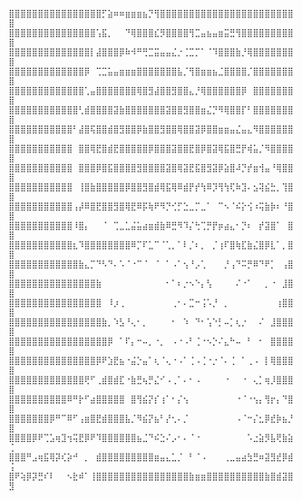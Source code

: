 ⣿⣿⣿⣿⣿⣿⣿⣿⣿⣿⣿⣿⣿⣿⣿⣿⡋⣵⠶⠶⣶⣶⣶⣦⡙⢻⣿⣿⣿⣿⣿⣿⣿⣿⣿⣿⣿⣿⣿⣿⣿⣿⣿⣿⣿⣿⣿⣿⣿⣿
⣿⣿⣿⣿⣿⣿⣿⣿⣿⣿⣿⣿⣿⣿⣿⢡⣯⡀⠀⠀⠙⢿⣿⣿⣿⣎⡻⣿⣿⣿⣿⢻⣉⣤⣦⣤⣶⣭⣛⢻⣿⣿⣿⣿⣿⣿⣿⣿⣿⣿
⣿⣿⣿⣿⣿⣿⣿⣿⣿⣿⣿⣿⣿⣿⡇⣼⣿⣿⣿⡿⠷⠺⠛⢛⣉⣭⣤⣤⣌⡐⢈⣉⡉⠁⠈⠹⣿⣿⣿⣷⡘⢿⣿⣿⣿⣿⣿⣿⣿⣿
⣿⣿⣿⣿⣿⣿⣿⣿⣿⣿⣿⣿⣿⡿⠀⢉⣉⣥⣤⣶⣶⣶⣿⣿⣿⣿⣿⣿⣿⣧⡈⢻⣿⣶⣶⣦⣈⣿⣿⣿⣿⡈⣿⣿⣿⣿⣿⣿⣿⣿
⣿⣿⣿⣿⣿⣿⣿⣿⣿⣿⣿⣿⣿⢁⣤⣿⣿⣿⣿⣿⣿⣿⢿⣿⣻⣼⣿⣿⣻⣿⣿⣄⡘⢿⣿⣿⣿⣿⣿⣿⡿⠀⣿⣿⣿⣿⣿⣿⣿⣿
⣿⣿⣿⣿⣿⣿⣿⣿⣿⣿⣿⣿⢃⣾⣿⣿⣿⣿⣽⣷⣿⣿⣿⣿⣿⣿⣿⣽⣿⣿⣻⣿⣿⣶⣌⡙⠻⢿⣿⣿⡏⠃⣿⣿⣿⣿⣿⣿⣿⣿
⣿⣿⣿⣿⣿⣿⣿⣿⣿⣿⣿⠃⣼⣿⢯⣿⣿⣾⣿⣻⣿⣿⡿⣷⣿⣿⣻⣿⣿⢿⣿⣿⣽⡿⣿⣿⣶⣶⣤⣌⣤⣄⠻⣿⣿⣿⣿⣿⣿⣿
⣿⣿⣿⣿⣿⣿⣿⣿⣿⣿⣿⠀⣿⣿⢿⣟⣿⣾⣟⣿⣿⣿⣿⣿⡿⣿⣿⣿⣽⣿⣿⣟⣿⡿⣿⣽⢿⣯⣿⣛⡟⢾⣥⡈⠻⣿⣿⣿⣿⣿
⣿⣿⣿⣿⣿⣿⣿⣿⣿⣿⣿⠀⣿⣿⣿⡿⣿⣯⣿⣿⣿⣿⣻⣿⣿⣿⣿⣽⣿⢿⣽⣟⣯⣿⣻⣽⡿⣵⣿⠼⡙⡞⣶⢺⣤⠘⢿⣿⣿⣿
⣿⣿⣿⣿⣿⣿⣿⣿⣿⣿⣿⠀⢸⣿⣷⣿⣿⣿⣿⣿⡿⣿⣿⣻⣿⣾⢿⣯⢿⠿⣾⡟⡞⢳⠿⡹⢻⢳⢏⠷⣹⠄⣢⢽⣮⣓⡀⢹⣿⣿
⣿⣿⣿⣿⣿⣿⣿⣿⣿⣿⣿⢠⡼⠿⣿⣟⣿⣿⣻⣿⢿⣟⠿⡯⢷⠟⠻⡙⢊⡋⣑⣀⡉⣀⠁⠀⠉⠢⠈⠮⡕⢪⠰⢭⣷⡷⠆⠘⣿⣿
⣿⣿⣿⣿⣿⣿⣿⣿⣿⣿⣿⠸⣿⡄⠀⠀⠈⠀⢉⣀⣁⣬⣥⣴⣶⣾⣷⠿⣛⠻⠹⡌⢓⢉⡛⡟⡶⣴⣄⠂⡙⠆⠀⡞⣽⣿⠁⠀⣿⣿
⣿⣿⣿⣿⣿⣿⣿⣿⣿⣿⣿⣆⠹⣿⣿⣿⣿⣿⣿⣿⣿⠿⡉⠏⣁⠉⠈⢁⡀⠁⠇⡈⠆⡀⠀⡈⢰⠏⣿⢷⣏⣷⣌⣿⡿⣇⠁⡀⣿⣿
⣿⣿⣿⣿⣿⣿⣿⣿⣿⣿⣿⣿⣷⣄⡉⠙⠣⠙⠄⠡⠈⠐⠉⠈⠀⠈⠀⠁⠠⠁⢢⠘⡠⢁⠀⠀⠀⡘⢠⠙⠭⡛⠿⠙⠟⡁⠀⢠⣿⣿
⣿⣿⣿⣿⣿⣿⣿⣿⣿⣿⣿⣿⣿⣿⣿⣷⠀⠀⠀⠀⠀⠀⠀⠀⠀⠀⠀⠂⠁⠆⡐⠢⠑⡄⢣⠀⠀⠀⠀⠌⠐⠁⠀⠀⡀⠐⠀⣸⣿⣿
⣿⣿⣿⣿⣿⣿⣿⣿⣿⣿⣿⣿⣿⣿⣿⣿⠀⠸⡰⢀⠀⠀⠀⠀⠀⠀⠀⠀⢀⠂⠄⣉⠒⢨⠡⡘⠀⡀⠀⠀⠀⠀⠀⠀⠀⠀⢰⣿⣿⣿
⣿⣿⣿⣿⣿⣿⣿⣿⣿⣿⣿⣿⣿⣿⣿⣿⣷⡀⠱⣣⠘⢄⠂⡀⠀⠀⠀⠀⠂⠀⠱⠀⠙⠂⢡⠑⡃⠤⡁⢆⡐⠀⠀⠌⠀⣸⣿⣿⣿⣿
⣿⣿⣿⣿⣿⣿⣿⣿⣿⣿⣿⣿⣿⣿⣿⣿⣿⡿⠀⠁⠏⡄⠒⠤⡀⠐⡀⠀⠠⠐⠠⠃⢈⠐⠢⡑⠌⣄⠓⠤⠀⠃⠀⠂⠀⣿⣿⣿⣿⣿
⣿⣿⣿⣿⣿⣿⣿⣿⣿⣿⣿⣿⣿⣿⣿⡿⠟⣱⣟⣦⠐⣬⡑⣤⠁⢆⠈⢄⠐⠠⠁⢈⠠⢈⠐⡐⠈⠄⢈⠀⠁⢀⠠⠀⡇⢿⣿⣿⣿⣿
⣿⣿⣿⣿⣿⣿⣿⣿⣿⣿⣿⣿⣿⢟⠋⢀⣾⣿⣾⣏⠐⣷⣛⢦⡛⣌⠊⠠⢀⠁⠄⠂⠠⠀⠀⠀⠀⠐⠀⠀⠐⠀⢄⡁⢶⡸⣿⣿⣿⣿
⣿⣿⣿⣿⣿⣿⣿⣿⣿⣿⠿⠛⡗⠋⣴⣿⣿⣿⣿⣿⠀⣿⢻⣮⡝⡎⢰⠁⠂⡌⢢⠀⠀⠀⠀⠀⠀⠀⠀⠐⠈⠐⢢⡄⢻⡖⡄⠙⣿⣿
⣿⣿⣿⣿⣿⣿⣿⡿⠛⠉⠿⠋⢠⣶⣿⣟⣾⣿⣿⣿⣧⡈⠻⣮⡝⣦⠃⡜⢂⠄⡈⠀⠀⠀⠀⠀⠀⠀⠀⠠⠈⠒⡌⣂⡿⣞⡷⣦⡘⣿
⣿⣿⣿⣿⡿⠟⢉⣡⢶⣹⢲⢭⣟⡿⠟⠹⣿⣿⣿⣿⣿⣿⣦⣈⠙⠮⣑⠌⡠⠂⠄⠈⠐⠀⠀⠀⠀⠀⠀⠀⠀⠡⣐⣵⡻⣧⢟⣷⣵⢈
⣿⣿⣿⠛⣠⢶⣯⢿⡽⢎⡵⠚⠀⡀⠀⣾⣿⣿⣿⣿⣿⣿⣿⣿⣿⣶⣤⣄⣁⡈⠀⠃⠈⠠⠀⠀⠀⢀⣀⣤⣴⣳⣛⠶⣽⣻⣞⡿⣾⢨
⣿⠟⢵⡿⡽⣛⠎⠇⠀⠀⠢⣗⠾⠁⢸⣿⣿⣿⣿⣿⣿⣿⣿⣿⣿⣿⣿⣿⣿⣿⣿⣷⣶⣶⣿⣿⣿⣿⣿⣿⣿⣿⣿⣿⣷⣿⣾⣽⣿⣻
